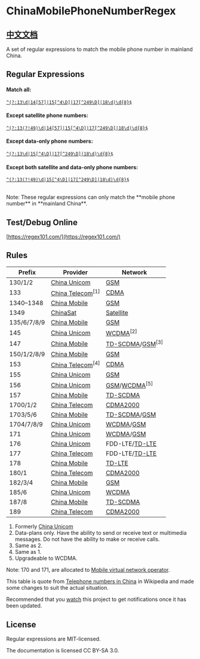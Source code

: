 # ChinaMobilePhoneNumberRegex

## [中文文档](https://github.com/VincentSit/ChinaMobilePhoneNumberRegex/blob/master/README-CN.md "Chinese documentation")

A set of regular expressions to match the mobile phone number in mainland China.

## Regular Expressions

#### Match all:

[`^(?:13\d|14[57]|15[^4\D]|17[^249\D]|18\d)\d{8}$`](https://regexper.com/#%5E(%3F%3A13%5Cd%7C14%5B57%5D%7C15%5B%5E4%5CD%5D%7C17%5B%5E249%5CD%5D%7C18%5Cd)%5Cd%7B8%7D%24)

#### Except satellite phone numbers:

[`^(?:13(?!49)\d|14[57]|15[^4\D]|17[^249\D]|18\d)\d{8}$`](https://regexper.com/#%5E(%3F%3A13(%3F!49)%5Cd%7C14%5B57%5D%7C15%5B%5E4%5CD%5D%7C17%5B%5E249%5CD%5D%7C18%5Cd)%5Cd%7B8%7D%24)

#### Except data-only phone numbers:

[`^(?:13\d|15[^4\D]|17[^249\D]|18\d)\d{8}$`](https://regexper.com/#%5E(%3F%3A13%5Cd%7C15%5B%5E4%5CD%5D%7C17%5B%5E249%5CD%5D%7C18%5Cd)%5Cd%7B8%7D%24)

#### Except both satellite and data-only phone numbers:

[`^(?:13(?!49)\d|15[^4\D]|17[^249\D]|18\d)\d{8}$`](https://regexper.com/#%5E(%3F%3A13(%3F!49)%5Cd%7C15%5B%5E4%5CD%5D%7C17%5B%5E249%5CD%5D%7C18%5Cd)%5Cd%7B8%7D%24)

<br>
Note: These regular expressions can only match the **mobile phone number** in **mainland China**.


## Test/Debug Online

[https://regex101.com/](https://regex101.com/)

## Rules

| Prefix | Provider | Network |
| --- | --- | --- |
| 130/1/2 | [China Unicom](https://en.wikipedia.org/wiki/China_Unicom "China Unicom") | [GSM](https://en.wikipedia.org/wiki/GSM "GSM") |
| 133 | [China Telecom](https://en.wikipedia.org/wiki/China_Telecom "China Telecom")<sup>[1]<sup/> | [CDMA](https://en.wikipedia.org/wiki/CDMA "CDMA") |
| 1340–1348 | [China Mobile](https://en.wikipedia.org/wiki/China_Mobile "China Mobile") | [GSM](https://en.wikipedia.org/wiki/GSM "GSM") |
| 1349 | [ChinaSat](https://en.wikipedia.org/wiki/ChinaSat "ChinaSat") | [Satellite](https://en.wikipedia.org/wiki/Satellite "Satellite") |
| 135/6/7/8/9 | [China Mobile](https://en.wikipedia.org/wiki/China_Mobile "China Mobile") | [GSM](https://en.wikipedia.org/wiki/GSM "GSM") |
| 145 | [China Unicom](https://en.wikipedia.org/wiki/China_Unicom "China Unicom") | [WCDMA](https://en.wikipedia.org/wiki/WCDMA "WCDMA")<sup>[2]<sup/> |
| 147 | [China Mobile](https://en.wikipedia.org/wiki/China_Mobile "China Mobile") | [TD-SCDMA](https://en.wikipedia.org/wiki/TD-SCDMA "TD-SCDMA")/[GSM](https://en.wikipedia.org/wiki/GSM "GSM")<sup>[3]<sup/> |
| 150/1/2/8/9 | [China Mobile](https://en.wikipedia.org/wiki/China_Mobile "China Mobile") | [GSM](https://en.wikipedia.org/wiki/GSM "GSM") |
| 153 | [China Telecom](https://en.wikipedia.org/wiki/China_Telecom "China Telecom")<sup>[4]<sup/> | [CDMA](https://en.wikipedia.org/wiki/CDMA "CDMA") |
| 155 | [China Unicom](https://en.wikipedia.org/wiki/China_Unicom "China Unicom") | [GSM](https://en.wikipedia.org/wiki/GSM "GSM") |
| 156 | [China Unicom](https://en.wikipedia.org/wiki/China_Unicom "China Unicom") | [GSM](https://en.wikipedia.org/wiki/GSM "GSM")/[WCDMA](https://en.wikipedia.org/wiki/WCDMA "WCDMA")<sup>[5]<sup/> |
| 157 | [China Mobile](https://en.wikipedia.org/wiki/China_Mobile "China Mobile") | [TD-SCDMA](https://en.wikipedia.org/wiki/TD-SCDMA "TD-SCDMA") |
| 1700/1/2 | [China Telecom](https://en.wikipedia.org/wiki/China_Telecom "China Telecom") | [CDMA2000](https://en.wikipedia.org/wiki/CDMA2000 "CDMA2000") |
| 1703/5/6 | [China Mobile](https://en.wikipedia.org/wiki/China_Mobile "China Mobile") | [TD-SCDMA](https://en.wikipedia.org/wiki/TD-SCDMA "TD-SCDMA")/[GSM](https://en.wikipedia.org/wiki/GSM "GSM") |
| 1704/7/8/9 | [China Unicom](https://en.wikipedia.org/wiki/China_Unicom "China Unicom") | [WCDMA](https://en.wikipedia.org/wiki/WCDMA "WCDMA")/[GSM](https://en.wikipedia.org/wiki/GSM "GSM") |
| 171 | [China Unicom](https://en.wikipedia.org/wiki/China_Unicom "China Unicom") | [WCDMA](https://en.wikipedia.org/wiki/WCDMA "WCDMA")/[GSM](https://en.wikipedia.org/wiki/GSM "GSM") |
| 176 | [China Unicom](https://en.wikipedia.org/wiki/China_Unicom "China Unicom") | FDD-LTE/[TD-LTE](https://en.wikipedia.org/wiki/TD-LTE "TD-LTE") |
| 177 | [China Telecom](https://en.wikipedia.org/wiki/China_Telecom "China Telecom") | FDD-LTE/[TD-LTE](https://en.wikipedia.org/wiki/TD-LTE "TD-LTE") |
| 178 | [China Mobile](https://en.wikipedia.org/wiki/China_Mobile "China Mobile") | [TD-LTE](https://en.wikipedia.org/wiki/TD-LTE "TD-LTE") |
| 180/1 | [China Telecom](https://en.wikipedia.org/wiki/China_Telecom "China Telecom") | [CDMA2000](https://en.wikipedia.org/wiki/CDMA2000 "CDMA2000") |
| 182/3/4 | [China Mobile](https://en.wikipedia.org/wiki/China_Mobile "China Mobile") | [GSM](https://en.wikipedia.org/wiki/GSM "GSM") |
| 185/6 | [China Unicom](https://en.wikipedia.org/wiki/China_Unicom "China Unicom") | [WCDMA](https://en.wikipedia.org/wiki/WCDMA "WCDMA") |
| 187/8 | [China Mobile](https://en.wikipedia.org/wiki/China_Mobile "China Mobile") | [TD-SCDMA](https://en.wikipedia.org/wiki/TD-SCDMA "TD-SCDMA") |
| 189 | [China Telecom](https://en.wikipedia.org/wiki/China_Telecom "China Telecom") | [CDMA2000](https://en.wikipedia.org/wiki/CDMA2000 "CDMA2000") |

1. Formerly [China Unicom](https://en.wikipedia.org/wiki/China_Unicom "China Unicom")
2. Data-plans only. Have the ability to send or receive text or multimedia messages. Do not have the ability to make or receive calls.
3. Same as 2.
4. Same as 1.
5. Upgradeable to WCDMA.

Note: 170 and 171, are allocated to [Mobile virtual network operator](https://en.wikipedia.org/wiki/Mobile_virtual_network_operator "Mobile virtual network operator").

This table is quote from [Telephone numbers in China](https://en.wikipedia.org/wiki/Telephone_numbers_in_China#Mobile_phones) in Wikipedia and made some changes to suit the actual situation.

Recommended that you [watch](https://github.com/VincentSit/ChinaMobilePhoneNumberRegex/subscription) this project to get notifications once it has been updated.

## License

Regular expressions are MIT-licensed. 

The documentation is licensed CC BY-SA 3.0.


